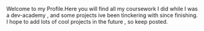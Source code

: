 Welcome to my Profile.Here you will find all my coursework I did while I was a dev-academy , and some projects ive been tinckering with since finishing. I hope to add lots of cool projects in the future , so keep posted.
